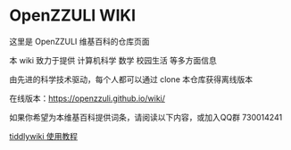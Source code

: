 # OpenZZULI WIKI

这里是 OpenZZULI 维基百科的仓库页面

本 wiki 致力于提供 计算机科学 数学 校园生活 等多方面信息

由先进的科学技术驱动，每个人都可以通过 clone 本仓库获得离线版本

在线版本：https://openzzuli.github.io/wiki/

如果你希望为本维基百科提供词条，请阅读以下内容，或加入QQ群 730014241

[tiddlywiki 使用教程](http://tw5-zh.tiddlyspot.com)

